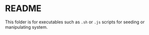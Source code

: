 # README

This folder is for executables such as `.sh` or `.js` scripts for seeding or manipulating system.

